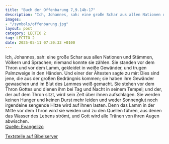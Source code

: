 ```yaml
---
title: "Buch der Offenbarung 7,9.14b-17"
description: "Ich, Johannes, sah: eine große Schar aus allen Nationen und Stämmen, Völkern und Sprachen; niemand konnte sie zählen. Sie standen vor dem Thron und vor dem Lamm, gekleidet in weiße Gewänder, und trugen Palmzweige in den Händen. Und einer der Ältesten sagte zu mir: Dies sind jene,...."
images:
- "/symbols/offenbarung.jpg"
layout: post
category: LECTIO 2
tag: LECTIO 2
date: 2025-05-11 07:30:33 +0100
---
```

Ich, Johannes, sah: eine große Schar aus allen Nationen und Stämmen, Völkern und Sprachen; niemand konnte sie zählen. Sie standen vor dem Thron und vor dem Lamm, gekleidet in weiße Gewänder, und trugen Palmzweige in den Händen.
Und einer der Ältesten sagte zu mir: Dies sind jene, die aus der großen Bedrängnis kommen; sie haben ihre Gewänder gewaschen und im Blut des Lammes weiß gemacht.<!--more-->
Sie stehen vor dem Thron Gottes und dienen ihm bei Tag und Nacht in seinem Tempel; und der, der auf dem Thron sitzt, wird sein Zelt über ihnen aufschlagen.
Sie werden keinen Hunger und keinen Durst mehr leiden und weder Sonnenglut noch irgendeine sengende Hitze wird auf ihnen lasten.
Denn das Lamm in der Mitte vor dem Thron wird sie weiden und zu den Quellen führen, aus denen das Wasser des Lebens strömt, und Gott wird alle Tränen von ihren Augen abwischen.<br>
[Quelle: Evangelizo](https://evangeliumtagfuertag.org/DE/gospel)

[Textstelle auf Bibelserver](https://www.bibleserver.com/EU/Offenbarung7,9.14b-17)
